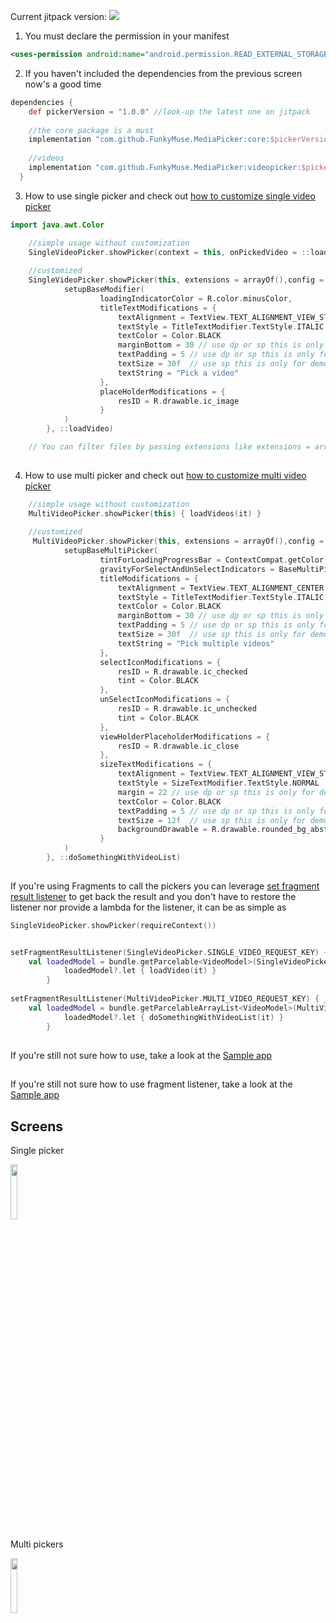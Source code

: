 
Current jitpack version: [![](https://jitpack.io/v/FunkyMuse/MediaPicker.svg)](https://jitpack.io/#CraZyLegenD/MediaPicker)

1. You must declare the permission in your manifest
```xml
<uses-permission android:name="android.permission.READ_EXTERNAL_STORAGE" />
```
2. If you haven't included the dependencies from the previous screen now's a good time
```gradle
dependencies {
    def pickerVersion = "1.0.0" //look-up the latest one on jitpack 
    
    //the core package is a must
    implementation "com.github.FunkyMuse.MediaPicker:core:$pickerVersion"
    
    //videos
    implementation "com.github.FunkyMuse.MediaPicker:videopicker:$pickerVersion"
  }
```
3. How to use single picker and check out [how to customize single video picker](https://github.com/FunkyMuse/MediaPicker/wiki/Single--image-video-picker-customization)
```kotlin
import java.awt.Color

    //simple usage without customization
    SingleVideoPicker.showPicker(context = this, onPickedVideo = ::loadVideo)
    
    //customized
    SingleVideoPicker.showPicker(this, extensions = arrayOf(),config = Config(showFileSize = true),{
            setupBaseModifier(
                    loadingIndicatorColor = R.color.minusColor,
                    titleTextModifications = {
                        textAlignment = TextView.TEXT_ALIGNMENT_VIEW_START
                        textStyle = TitleTextModifier.TextStyle.ITALIC
                        textColor = Color.BLACK
                        marginBottom = 30 // use dp or sp this is only for demonstration purposes
                        textPadding = 5 // use dp or sp this is only for demonstration purposes
                        textSize = 30f  // use sp this is only for demonstration purposes
                        textString = "Pick a video"
                    },
                    placeHolderModifications = {
                        resID = R.drawable.ic_image
                    }
            )
        }, ::loadVideo)

    // You can filter files by passing extensions like extensions = arrayOf("mp4","avi")
    
```

4. How to use multi picker and check out [how to customize multi video picker](https://github.com/FunkyMuse/MediaPicker/wiki/Multi-image-video-picker-customization)
```kotlin
    //simple usage without customization
    MultiVideoPicker.showPicker(this) { loadVideos(it) }
    
    //customized
     MultiVideoPicker.showPicker(this, extensions = arrayOf(),config = Config(showFileSize = false),{
            setupBaseMultiPicker(
                    tintForLoadingProgressBar = ContextCompat.getColor(this@MainActivity, R.color.colorPrimaryDark),
                    gravityForSelectAndUnSelectIndicators = BaseMultiPickerModifier.Gravity.TOP_RIGHT,
                    titleModifications = {
                        textAlignment = TextView.TEXT_ALIGNMENT_CENTER
                        textStyle = TitleTextModifier.TextStyle.ITALIC
                        textColor = Color.BLACK
                        marginBottom = 30 // use dp or sp this is only for demonstration purposes
                        textPadding = 5 // use dp or sp this is only for demonstration purposes
                        textSize = 30f  // use sp this is only for demonstration purposes
                        textString = "Pick multiple videos"
                    },
                    selectIconModifications = {
                        resID = R.drawable.ic_checked
                        tint = Color.BLACK
                    },
                    unSelectIconModifications = {
                        resID = R.drawable.ic_unchecked
                        tint = Color.BLACK
                    },
                    viewHolderPlaceholderModifications = {
                        resID = R.drawable.ic_close
                    },
                    sizeTextModifications = {
                        textAlignment = TextView.TEXT_ALIGNMENT_VIEW_START
                        textStyle = SizeTextModifier.TextStyle.NORMAL
                        margin = 22 // use dp or sp this is only for demonstration purposes
                        textColor = Color.BLACK
                        textPadding = 5 // use dp or sp this is only for demonstration purposes
                        textSize = 12f  // use sp this is only for demonstration purposes
                        backgroundDrawable = R.drawable.rounded_bg_abstract_dialog
                    }
            )
        }, ::doSomethingWithVideoList)
    
```

If you're using Fragments to call the pickers you can leverage [set fragment result listener](https://developer.android.com/reference/androidx/fragment/app/FragmentManager#setfragmentresultlistener) to get back the result and you don't have to restore the listener nor provide a lambda for the listener, it can be as simple as
```kotlin
SingleVideoPicker.showPicker(requireContext())
```
```kotlin

setFragmentResultListener(SingleVideoPicker.SINGLE_VIDEO_REQUEST_KEY) { _, bundle ->
    val loadedModel = bundle.getParcelable<VideoModel>(SingleVideoPicker.ON_SINGLE_VIDEO_PICK_KEY)
            loadedModel?.let { loadVideo(it) }
        }
        
setFragmentResultListener(MultiVideoPicker.MULTI_VIDEO_REQUEST_KEY) { _, bundle ->
    val loadedModel = bundle.getParcelableArrayList<VideoModel>(MultiVideoPicker.ON_MULTI_VIDEO_PICK_KEY)
            loadedModel?.let { doSomethingWithVideoList(it) }
        }
```

##
If you're still not sure how to use, take a look at the [Sample app](https://github.com/FunkyMuse/MediaPicker/blob/master/app/src/main/java/com/crazylegend/mediapicker/MainActivity.kt) 

##
If you're still not sure how to use fragment listener, take a look at the [Sample app](https://github.com/FunkyMuse/MediaPicker/blob/master/app/src/main/java/com/crazylegend/mediapicker/FragmentResult.kt#L320) 

## Screens

Single picker

<img src="https://raw.githubusercontent.com/FunkyMuse/MediaPicker/master/videopicker/screens/screen_1.png" width="15%"></img>

Multi pickers

<img src="https://raw.githubusercontent.com/FunkyMuse/MediaPicker/master/videopicker/screens/screen_3.png" width="15%"></img>
